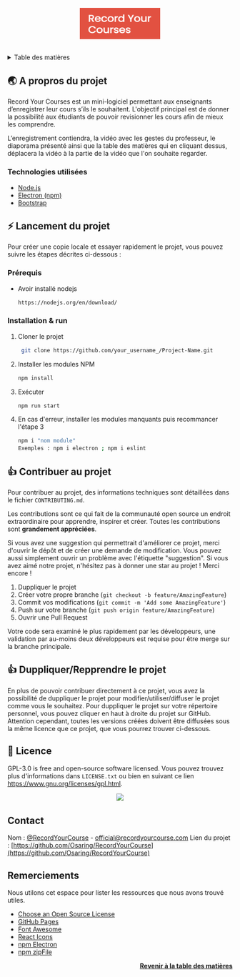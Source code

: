 <div id="top"></div>

<!-- Mettre linkedin twitter contributing etc  -->


<!-- PROJECT LOGO -->
<div align="center">
  <p>
    <img style="width:180px; height:70px;" src="./project/frontend/images/recordYourCourse.png">
  </p>
</div>

##

<!-- TABLE OF CONTENTS -->
<details>
  <summary>Table des matières</summary>
  <ol></ol>
    <li>
      <a href="#about-the-project">A propos du projet</a>
      <ul>
        <li><a href="#technos">Technologies utilisées</a></li>
      </ul>
    </li>
    <li>
      <a href="#getting-started">Lancement du projet</a>
      <ul>
        <li><a href="#prerequisites">Prérequis</a></li>
        <li><a href="#installation">Installation</a></li>
      </ul>
    </li>
    <li><a href="#contributing">Contributing</a></li>
    <li><a href="#reprendre-le-projet">Duppliquer/Reprendre le projet</a></li>
    <li><a href="#license">Licence</a></li>
    <li><a href="#contact">Contact</a></li>
    <li><a href="#acknowledgments">Remerciements</a></li>
  </ol>
</details>

##

<!-- A PROPOS DU PROJET -->
<div id="about-the-project"></div>

## 🌏 A propros du projet

Record Your Courses est un mini-logiciel permettant aux enseignants d’enregistrer leur cours s’ils le souhaitent. L'objectif principal est de donner la possibilité aux étudiants de pouvoir revisionner les cours afin de mieux les comprendre.

L’enregistrement contiendra, la vidéo avec les gestes du professeur, le diaporama présenté ainsi que la table des matières qui en cliquant dessus, déplacera la vidéo à la partie de la vidéo que l'on souhaite regarder.


<div id="technos"></div>

### Technologies utilisées

* [Node.js](https://nodejs.org/)
* [Electron (npm)](https://www.npmjs.com/package/electron)
* [Bootstrap](https://getbootstrap.com)

<!-- LANCEMENT -->
<div id="getting-started"></div>

## ⚡️ Lancement du projet

Pour créer une copie locale et essayer rapidement le projet, vous pouvez suivre les étapes décrites ci-dessous :

<div id="prerequisites"></div>

### Prérequis

* Avoir installé nodejs
  ```sh
  https://nodejs.org/en/download/
  ```

<div id="installation"></div>

### Installation & run

1. Cloner le projet
   ```sh
    git clone https://github.com/your_username_/Project-Name.git
   ```
2. Installer les modules NPM
   ```sh
   npm install
   ```
3. Exécuter
   ```sh
   npm run start
   ```
4. En cas d'erreur, installer les modules manquants puis recommancer l'étape 3
   ```sh
   npm i "nom module"
   Exemples : npm i electron ; npm i eslint
   ```

<!-- CONTRIBUTION -->
<div id="contributing"></div>

## 👍 Contribuer au projet

Pour contribuer au projet, des informations techniques sont détaillées dans le fichier `CONTRIBUTING.md`.

Les contributions sont ce qui fait de la communauté open source un endroit extraordinaire pour apprendre, inspirer et créer. Toutes les contributions sont **grandement appréciées**.

Si vous avez une suggestion qui permettrait d'améliorer ce projet, merci d'ouvrir le dépôt et de créer une demande de modification. Vous pouvez aussi simplement ouvrir un problème avec l'étiquette "suggestion".
Si vous avez aimé notre projet, n'hésitez pas à donner une star au projet ! Merci encore !

1. Duppliquer le projet
2. Créer votre propre branche (`git checkout -b feature/AmazingFeature`)
3. Commit vos modifications (`git commit -m 'Add some AmazingFeature'`)
4. Push sur votre branche (`git push origin feature/AmazingFeature`)
5. Ouvrir une Pull Request

Votre code sera examiné le plus rapidement par les développeurs, une validation par au-moins deux
développeurs est requise pour être merge sur la branche principale.

<!-- FORK LE PROJET -->
<div id="reprendre-le-projet"></div>

## 👍 Duppliquer/Repprendre le projet

En plus de pouvoir contribuer directement à ce projet, vous avez la possibilité de duppliquer le projet pour modifier/utiliser/diffuser le projet comme vous le souhaitez.
Pour duppliquer le projet sur votre répertoire personnel, vous pouvez cliquer en haut à droite du projet sur GitHub.
Attention cependant, toutes les versions créées doivent être diffusées sous la même licence que ce projet, que vous pourrez trouver ci-dessous.

<!-- LICENCE -->
<div id="license"></div>

## 📝 Licence

GPL-3.0 is free and open-source software licensed.
Vous pouvez trouvez plus d'informations dans `LICENSE.txt` ou bien en suivant ce lien https://www.gnu.org/licenses/gpl.html.
<p style="text-align:center">
  <a href="https://www.gnu.org/licenses/gpl.html">
    <img style="width:100px; height;30px;" src="https://upload.wikimedia.org/wikipedia/commons/thumb/9/93/GPLv3_Logo.svg/1440px-GPLv3_Logo.svg.png">
  </a>
</p>
<!-- CONTACT -->
<div id="contact"></div>

## Contact

Nom :  [@RecordYourCourse](https://twitter.com/) - official@recordyourcourse.com
Lien du projet : [https://github.com/Osaring/RecordYourCourse](https://github.com/Osaring/RecordYourCourse)

<!-- REMERCIEMENTS -->
## Remerciements
<div id="acknowledgments"></div>

Nous utilons cet espace pour lister les ressources que nous avons trouvé utiles.

* [Choose an Open Source License](https://choosealicense.com)
* [GitHub Pages](https://pages.github.com)
* [Font Awesome](https://fontawesome.com)
* [React Icons](https://react-icons.github.io/react-icons/search)
* [npm Electron](https://electronjs.org)
* [npm zipFile](https://www.npmjs.com/package/jszip)

<p align="right"><a href="#top"><b>Revenir à la table des matières</b></a></p>